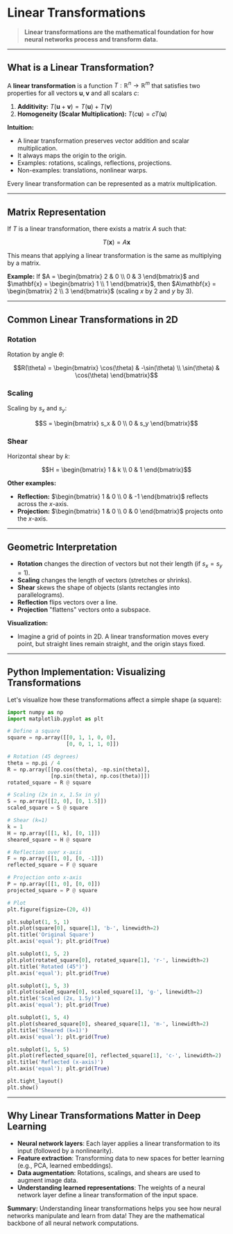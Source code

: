 # Linear Transformations

> **Linear transformations are the mathematical foundation for how neural networks process and transform data.**

---

## What is a Linear Transformation?

A **linear transformation** is a function $`T: \mathbb{R}^n \to \mathbb{R}^m`$ that satisfies two properties for all vectors $`\mathbf{u}, \mathbf{v}`$ and all scalars $`c`$:

1. **Additivity:**
   $`
   T(\mathbf{u} + \mathbf{v}) = T(\mathbf{u}) + T(\mathbf{v})
   `$ 
2. **Homogeneity (Scalar Multiplication):**
   $`
   T(c\mathbf{u}) = cT(\mathbf{u})
   `$ 

**Intuition:**
- A linear transformation preserves vector addition and scalar multiplication.
- It always maps the origin to the origin.
- Examples: rotations, scalings, reflections, projections.
- Non-examples: translations, nonlinear warps.

Every linear transformation can be represented as a matrix multiplication.

---

## Matrix Representation

If $`T`$ is a linear transformation, there exists a matrix $`A`$ such that:

```math
T(\mathbf{x}) = A\mathbf{x}
```

This means that applying a linear transformation is the same as multiplying by a matrix.

**Example:**
If $`A = \begin{bmatrix} 2 & 0 \\ 0 & 3 \end{bmatrix}`$ and $`\mathbf{x} = \begin{bmatrix} 1 \\ 1 \end{bmatrix}`$, then $`A\mathbf{x} = \begin{bmatrix} 2 \\ 3 \end{bmatrix}`$ (scaling $`x`$ by 2 and $`y`$ by 3).

---

## Common Linear Transformations in 2D

### Rotation

Rotation by angle $`\theta`$:

```math
R(\theta) = \begin{bmatrix} \cos(\theta) & -\sin(\theta) \\ \sin(\theta) & \cos(\theta) \end{bmatrix}
```

### Scaling

Scaling by $`s_x`$ and $`s_y`$:

```math
S = \begin{bmatrix} s_x & 0 \\ 0 & s_y \end{bmatrix}
```

### Shear

Horizontal shear by $`k`$:

```math
H = \begin{bmatrix} 1 & k \\ 0 & 1 \end{bmatrix}
```

**Other examples:**
- **Reflection:** $`\begin{bmatrix} 1 & 0 \\ 0 & -1 \end{bmatrix}`$ reflects across the $`x`$-axis.
- **Projection:** $`\begin{bmatrix} 1 & 0 \\ 0 & 0 \end{bmatrix}`$ projects onto the $`x`$-axis.

---

## Geometric Interpretation

- **Rotation** changes the direction of vectors but not their length (if $`s_x = s_y = 1`$).
- **Scaling** changes the length of vectors (stretches or shrinks).
- **Shear** skews the shape of objects (slants rectangles into parallelograms).
- **Reflection** flips vectors over a line.
- **Projection** "flattens" vectors onto a subspace.

**Visualization:**
- Imagine a grid of points in 2D. A linear transformation moves every point, but straight lines remain straight, and the origin stays fixed.

---

## Python Implementation: Visualizing Transformations

Let's visualize how these transformations affect a simple shape (a square):

```python
import numpy as np
import matplotlib.pyplot as plt

# Define a square
square = np.array([[0, 1, 1, 0, 0],
                   [0, 0, 1, 1, 0]])

# Rotation (45 degrees)
theta = np.pi / 4
R = np.array([[np.cos(theta), -np.sin(theta)],
              [np.sin(theta), np.cos(theta)]])
rotated_square = R @ square

# Scaling (2x in x, 1.5x in y)
S = np.array([[2, 0], [0, 1.5]])
scaled_square = S @ square

# Shear (k=1)
k = 1
H = np.array([[1, k], [0, 1]])
sheared_square = H @ square

# Reflection over x-axis
F = np.array([[1, 0], [0, -1]])
reflected_square = F @ square

# Projection onto x-axis
P = np.array([[1, 0], [0, 0]])
projected_square = P @ square

# Plot
plt.figure(figsize=(20, 4))

plt.subplot(1, 5, 1)
plt.plot(square[0], square[1], 'b-', linewidth=2)
plt.title('Original Square')
plt.axis('equal'); plt.grid(True)

plt.subplot(1, 5, 2)
plt.plot(rotated_square[0], rotated_square[1], 'r-', linewidth=2)
plt.title('Rotated (45°)')
plt.axis('equal'); plt.grid(True)

plt.subplot(1, 5, 3)
plt.plot(scaled_square[0], scaled_square[1], 'g-', linewidth=2)
plt.title('Scaled (2x, 1.5y)')
plt.axis('equal'); plt.grid(True)

plt.subplot(1, 5, 4)
plt.plot(sheared_square[0], sheared_square[1], 'm-', linewidth=2)
plt.title('Sheared (k=1)')
plt.axis('equal'); plt.grid(True)

plt.subplot(1, 5, 5)
plt.plot(reflected_square[0], reflected_square[1], 'c-', linewidth=2)
plt.title('Reflected (x-axis)')
plt.axis('equal'); plt.grid(True)

plt.tight_layout()
plt.show()
```

---

## Why Linear Transformations Matter in Deep Learning

- **Neural network layers**: Each layer applies a linear transformation to its input (followed by a nonlinearity).
- **Feature extraction**: Transforming data to new spaces for better learning (e.g., PCA, learned embeddings).
- **Data augmentation**: Rotations, scalings, and shears are used to augment image data.
- **Understanding learned representations**: The weights of a neural network layer define a linear transformation of the input space.

**Summary:**
Understanding linear transformations helps you see how neural networks manipulate and learn from data! They are the mathematical backbone of all neural network computations. 